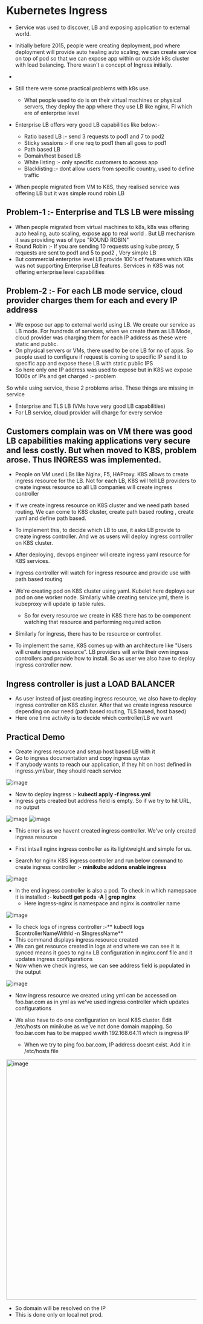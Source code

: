 # Kubernetes Ingress

- Service was used to discover, LB and exposing application to external world.
- Initially before 2015, people were creating deployment, pod where deployment will provide auto healing auto scaling, we can create service on top of pod so that we can expose app within or outside k8s cluster with load balancing. There wasn't a concept of Ingress initially.
- 
- Still there were some practical problems with k8s use.
  - What people used to do is on their virtual machines or physical servers, they deploy the app where they use LB like nginx, FI which ere of enterprise level

- Enterprise LB offers very good LB capabilities like below:-
  - Ratio based LB :- send 3 requests to pod1 and 7 to pod2
  - Sticky sessions :- if one req to pod1 then all goes to pod1
  - Path based LB
  - Domain/host based LB
  - White listing :- only specific customers to access app
  - Blacklisting :- dont allow users from specific country, used to define traffic
 
- When people migrated from VM to K8S, they realised service was offering LB but it was simple round robin LB

Problem-1 :- Enterprise and TLS LB were missing
-
- When people migrated from virtual machines to k8s, k8s was offering auto healing, auto scaling, expose app to real world . But LB mechanism it was providing was of type "ROUND ROBIN"
- Round Robin :- If you are sending 10 requests using kube proxy, 5 requests are sent to pod1 and 5 to pod2 , Very simple LB
- But commercial enterprise level LB provide 100's of features which K8s was not supporting Enterprise LB features. Services in K8S was not offering enterprise level capabilities

Problem-2 :- For each LB mode service, cloud provider charges them for each and every IP address 
-
- We expose our app to external world using LB. We create our service as LB mode. For hundreds of services, when we create them as LB Mode, cloud provider was charging them for each IP address as these were static and public. 
- On physical servers or VMs, there used to be one LB for no of apps. So people used to configure if request is coming to specific IP send it to specific app and expose these LB with static public IPS
- So here only one IP address was used to expose but in K8S we expose 1000s of IPs and get charged :- problem

So while using service, these 2 problems arise. These things are missing in service
- Enterprise and TLS LB (VMs have very good LB capabilities)
- For LB service, cloud provider will charge for every service

Customers complain was on VM there was good LB capabilities making applications very secure and less costly. But when moved to K8S, problem arose. Thus INGRESS was implemented.
-
- People on VM used LBs like Nginx, F5, HAProxy. K8S allows to create ingress resource for the LB. Not for each LB, K8S will tell LB providers to create ingress resource so all LB companies will create ingress controller
- If we create ingress resource on K8S cluster and we need path based routing. We can come to K8S cluster, create path based routing , create yaml and define path based.
- To implement this, to decide which LB to use, it asks LB provide to create ingress controller. And we as users will deploy ingress controller on K8S cluster.
- After deploying, devops engineer will create ingress yaml resource for K8S services.
- Ingress controller will watch for ingress resource and provide use with path based routing

- We're creating pod on K8S cluster using yaml. Kubelet here deploys our pod on one worker node. Similarly while creating service.yml, there is kubeproxy will update ip table rules.
  - So for every resource we create in K8S there has to be component watching that resource and performing required action
- Similarly for ingress, there has to be resource or controller.

- To implement the same, K8S comes up with an architecture like "Users will create ingress resource". LB providers will write their own ingress controllers and provide how to install. So as user we also have to deploy ingress controller now.

Ingress controller is just a LOAD BALANCER
-
- As user instead of just creating ingress resource, we also have to deploy ingress controller on K8S cluster. After that we create ingress resource depending on our need (path based routing, TLS based, host based)
- Here one time activity is to decide which controller/LB we want

Practical Demo
-
- Create ingress resource and setup host based LB with it
- Go to ingress documentation and copy ingress syntax
- If anybody wants to reach our application, if they hit on host defined in ingress.yml/bar, they should reach service

![image](https://github.com/user-attachments/assets/39679670-69ee-42eb-a6f7-55eebaae375c)

- Now to deploy ingress :- **kubectl apply -f ingress.yml**
- Ingress gets created but address field is empty. So if we try to hit URL, no output

![image](https://github.com/user-attachments/assets/548b0b29-1768-4744-805d-289870a778a6)
![image](https://github.com/user-attachments/assets/2912a9e9-ef04-4dd5-8fa7-1b450cc68533)

- This error is as we havent created ingress controller. We've only created ingress resource

- First intsall nginx ingress controller as its lightweight and simple for us.
- Search for nginx K8S ingress controller and run below command to create ingress controller :- **minikube addons enable ingress**

![image](https://github.com/user-attachments/assets/695a022e-aa3f-45f3-a39e-d3b64ad79d84)

- In the end ingress controller is also a pod. To check in which namepsace it is installed :- **kubectl get pods -A | grep nginx**
  - Here ingress-nginx is namespace and nginx is controller name

![image](https://github.com/user-attachments/assets/0dca691a-c04c-41eb-ba55-92e650f6e70d)

- To check logs of ingress controller :-** kubectl logs $controllerNameWithId -n $IngressName**
- This command displays ingress resource created
- We can get resource created in logs at end where we can see it is synced means it goes to nginx LB configuration in nginx.conf file and it updates ingress configurations
- Now when we check ingress, we can see address field is populated in the output

![image](https://github.com/user-attachments/assets/1fb26121-d96e-418c-8bff-f6fa322756ac)

- Now ingress resource we created using yml can be accessed on foo.bar.com as in yml as we've used ingress controller which updates configurations

- We also have to do one configuration on local K8S cluster. Edit /etc/hosts on minikube as we've not done domain mapping. So foo.bar.com has to be mapped wwith 192.168.64.11 which is ingress IP
  - When we try to ping foo.bar.com, IP address doesnt exist. Add it in /etc/hosts file

<img width="634" alt="image" src="https://github.com/user-attachments/assets/f43e064c-2db9-42a8-a142-a26fb6ea28b5" />

- So domain will be resolved on the IP
- This is done only on local not prod.
